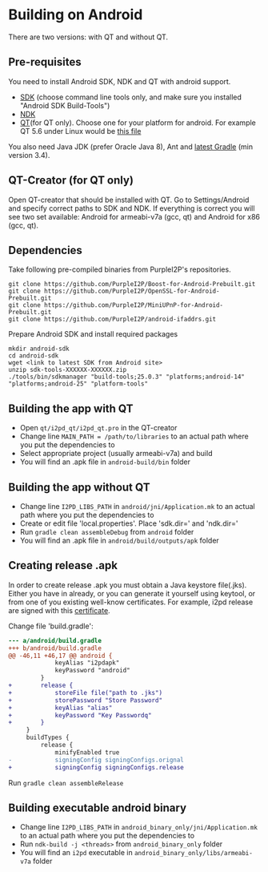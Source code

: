 Building on Android
===================

There are two versions: with QT and without QT.

Pre-requisites
--------------

You need to install Android SDK, NDK  and QT with android support.

- [SDK](https://developer.android.com/studio/index.html) (choose command line tools only, and make sure you installed "Android SDK Build-Tools")
- [NDK](https://developer.android.com/ndk/downloads/index.html)
- [QT](https://www.qt.io/download-open-source/)(for QT only).
  Choose one for your platform for android. For example QT 5.6 under Linux would be [this file](http://download.qt.io/official_releases/qt/5.6/5.6.1-1/qt-opensource-linux-x64-android-5.6.1-1.run)

You also need Java JDK (prefer Oracle Java 8), Ant and [latest Gradle](https://gradle.org/releases/) (min version 3.4).

QT-Creator (for QT only)
------------------------

Open QT-creator that should be installed with QT.
Go to Settings/Android and specify correct paths to SDK and NDK.
If everything is correct you will see two set available:
Android for armeabi-v7a (gcc, qt) and Android for x86 (gcc, qt).

Dependencies
------------

Take following pre-compiled binaries from PurpleI2P's repositories.

	git clone https://github.com/PurpleI2P/Boost-for-Android-Prebuilt.git
	git clone https://github.com/PurpleI2P/OpenSSL-for-Android-Prebuilt.git
	git clone https://github.com/PurpleI2P/MiniUPnP-for-Android-Prebuilt.git
	git clone https://github.com/PurpleI2P/android-ifaddrs.git

Prepare Android SDK and install required packages

	mkdir android-sdk
	cd android-sdk
	wget <link to latest SDK from Android site>
	unzip sdk-tools-XXXXXX-XXXXXX.zip
	./tools/bin/sdkmanager "build-tools;25.0.3" "platforms;android-14" "platforms;android-25" "platform-tools"

Building the app with QT
------------------------

- Open `qt/i2pd_qt/i2pd_qt.pro` in the QT-creator
- Change line `MAIN_PATH = /path/to/libraries` to an actual path where you put the dependencies to
- Select appropriate project (usually armeabi-v7a) and build
- You will find an .apk file in `android-build/bin` folder

Building the app without QT
---------------------------

- Change line `I2PD_LIBS_PATH` in `android/jni/Application.mk` to an actual path where you put the dependencies to
- Create or edit file 'local.properties'. Place 'sdk.dir=<path to SDK>' and 'ndk.dir=<path to NDK>'
- Run `gradle clean assembleDebug` from `android` folder
- You will find an .apk file in `android/build/outputs/apk` folder

Creating release .apk
---------------------

In order to create release .apk you must obtain a Java keystore file(.jks). Either you have in already, or you can generate it yourself using keytool, or from one of you existing well-know certificates.
For example, i2pd release are signed with this [certificate](https://github.com/PurpleI2P/i2pd/blob/openssl/contrib/certificates/router/orignal_at_mail.i2p.crt).

Change file 'build.gradle':

```patch
--- a/android/build.gradle
+++ b/android/build.gradle
@@ -46,11 +46,17 @@ android {
             keyAlias "i2pdapk"
             keyPassword "android"
         }
+        release {
+            storeFile file("path to .jks")
+            storePassword "Store Password"
+            keyAlias "alias"
+            keyPassword "Key Passwordq"
+        }
     }
     buildTypes {
         release {
             minifyEnabled true
-            signingConfig signingConfigs.orignal
+            signingConfig signingConfigs.release
```

Run `gradle clean assembleRelease`

Building executable android binary
------------------------------

- Change line `I2PD_LIBS_PATH` in `android_binary_only/jni/Application.mk` to an actual path where you put the dependencies to
- Run `ndk-build -j <threads>` from `android_binary_only` folder
- You will find an `i2pd` executable in `android_binary_only/libs/armeabi-v7a` folder

